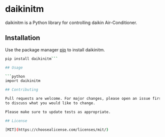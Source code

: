 # daikinitm

daikinitm is a Python library for controlling daikin Air-Conditioner.

## Installation

Use the package manager [pip](https://pip.pypa.io/en/stable/) to install daikinitm.

```bash
pip install daikinitm```

## Usage

```python
import daikinitm

## Contributing

Pull requests are welcome. For major changes, please open an issue first
to discuss what you would like to change.

Please make sure to update tests as appropriate.

## License

[MIT](https://choosealicense.com/licenses/mit/)